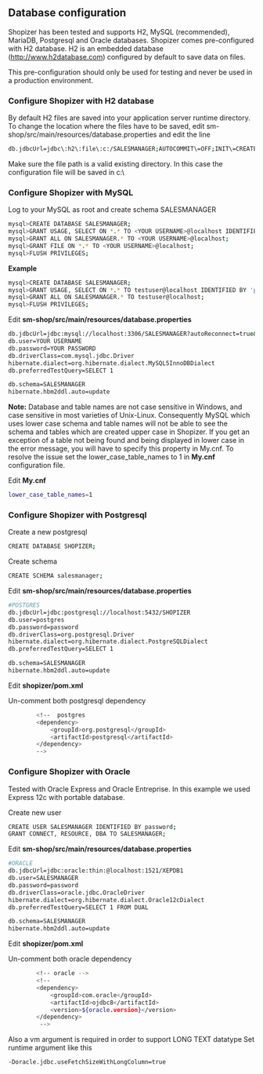 ## Database configuration

Shopizer has been tested and supports H2, MySQL (recommended), MariaDB, Postgresql and Oracle databases. Shopizer comes pre-configured with H2 database. H2 is an embedded database (http://www.h2database.com) configured by default to save data on files.

This pre-configuration should only be used for testing and never be used in a production environment.

### Configure Shopizer with H2 database ###
By default H2 files are saved into your application server runtime directory. 
To change the location where the files have to be saved,
edit sm-shop/src/main/resources/database.properties and edit the line
```sh
db.jdbcUrl=jdbc\:h2\:file\:c:/SALESMANAGER;AUTOCOMMIT\=OFF;INIT\=CREATE SCHEMA IF NOT EXISTS SALESMANAGER
```

Make sure the file path is a valid existing directory. In this case the configuration file will be saved in c:\

### Configure Shopizer with MySQL ###

Log to your MySQL as root and create schema SALESMANAGER

```sh
mysql>CREATE DATABASE SALESMANAGER;
mysql>GRANT USAGE, SELECT ON *.* TO <YOUR USERNAME>@localhost IDENTIFIED BY '<YOUR PASSWORD>' with grant option;
mysql>GRANT ALL ON SALESMANAGER.* TO <YOUR USERNAME>@localhost;
mysql>GRANT FILE ON *.* TO <YOUR USERNAME>@localhost;
mysql>FLUSH PRIVILEGES;
```

**Example**

```sh
mysql>CREATE DATABASE SALESMANAGER;
mysql>GRANT USAGE, SELECT ON *.* TO testuser@localhost IDENTIFIED BY 'password' with grant option;
mysql>GRANT ALL ON SALESMANAGER.* TO testuser@localhost;
mysql>FLUSH PRIVILEGES;
```

Edit **sm-shop/src/main/resources/database.properties**

```sh
db.jdbcUrl=jdbc:mysql://localhost:3306/SALESMANAGER?autoReconnect=true&useUnicode=true&characterEncoding=UTF-8
db.user=YOUR USERNAME
db.password=YOUR PASSWORD
db.driverClass=com.mysql.jdbc.Driver
hibernate.dialect=org.hibernate.dialect.MySQL5InnoDBDialect
db.preferredTestQuery=SELECT 1

db.schema=SALESMANAGER
hibernate.hbm2ddl.auto=update
```

**Note:** Database and table names are not case sensitive in Windows, and case sensitive in most varieties of Unix-Linux. Consequently MySQL which uses lower case schema and table names will not be able to see the schema and tables which are created upper case in Shopizer. If you get an exception of a table not being found and being displayed in lower case in the error message, you will have to specify this property in My.cnf. To resolve the issue set the lower_case_table_names to 1 in **My.cnf** configuration file.

Edit **My.cnf**

```sh
lower_case_table_names=1
```

### Configure Shopizer with Postgresql ###

Create a new postgresql

```sh
CREATE DATABASE SHOPIZER;
```

Create schema

```sh
CREATE SCHEMA salesmanager;
```

Edit **sm-shop/src/main/resources/database.properties**

```sh
#POSTGRES
db.jdbcUrl=jdbc:postgresql://localhost:5432/SHOPIZER
db.user=postgres
db.password=password
db.driverClass=org.postgresql.Driver
hibernate.dialect=org.hibernate.dialect.PostgreSQLDialect
db.preferredTestQuery=SELECT 1

db.schema=SALESMANAGER
hibernate.hbm2ddl.auto=update
```

Edit **shopizer/pom.xml**

Un-comment both postgresql dependency
```sh
		<!--  postgres 
		<dependency>
			<groupId>org.postgresql</groupId>
			<artifactId>postgresql</artifactId>
		</dependency>
		-->
```

### Configure Shopizer with Oracle ###

Tested with Oracle Express and Oracle Entreprise. In this example we used Express 12c with portable database.

Create new user

```sh
CREATE USER SALESMANAGER IDENTIFIED BY password;
GRANT CONNECT, RESOURCE, DBA TO SALESMANAGER;
```

Edit **sm-shop/src/main/resources/database.properties**

```sh
#ORACLE
db.jdbcUrl=jdbc:oracle:thin:@localhost:1521/XEPDB1
db.user=SALESMANAGER
db.password=password
db.driverClass=oracle.jdbc.OracleDriver
hibernate.dialect=org.hibernate.dialect.Oracle12cDialect
db.preferredTestQuery=SELECT 1 FROM DUAL

db.schema=SALESMANAGER
hibernate.hbm2ddl.auto=update
```


Edit **shopizer/pom.xml**

Un-comment both oracle dependency
```sh
		<!-- oracle -->
		<!-- 
		<dependency>
			<groupId>com.oracle</groupId>
			<artifactId>ojdbc8</artifactId>
			<version>${oracle.version}</version> 
		</dependency>
		 -->
```

Also a vm argument is required in order to support LONG TEXT datatype
Set runtime argument like this

```sh
-Doracle.jdbc.useFetchSizeWithLongColumn=true
```

